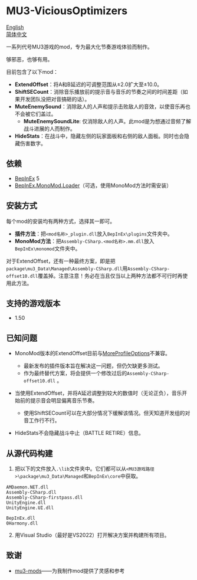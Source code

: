 # MU3-ViciousOptimizers
[English](README.md)\
[简体中文](README_zh-hans.md)

一系列代号MU3游戏的mod，专为最大化节奏游戏体验而制作。

够邪恶，也够有用。

目前包含了以下mod：
+ **ExtendOffset**：将A和B延迟的可调整范围从±2.0扩大至±10.0。
+ **ShiftSECount**：消除音乐播放前的提示音与音乐的节奏之间的时间差距（如果开发团队没把对音搞砸的话）。
+ **MuteEnemySound**：消除敌人的人声和提示击败敌人的音效，以使音乐再也不会被它们盖过。
    + **MuteEnemySoundLite**: 仅消除敌人的人声。此mod是为想通过音频了解战斗进展的人而制作。
+ **HideStats**：在战斗中，隐藏左侧的玩家面板和右侧的敌人面板。同时也会隐藏伤害数字。

## 依赖
+ [BepInEx](https://github.com/BepInEx/BepInEx) 5
+ [BepInEx.MonoMod.Loader](https://github.com/BepInEx/BepInEx.MonoMod.Loader)（可选，使用MonoMod方法时需安装）

## 安装方式
每个mod的安装均有两种方式，选择其一即可。
+ **插件方法**：把`<mod名称>_plugin.dll`放入`BepInEx\plugins`文件夹中。
+ **MonoMod方法**：把`Assembly-CSharp.<mod名称>.mm.dll`放入`BepInEx\monomod`文件夹中。

对于ExtendOffset，还有一种最终方案，即是把`package\mu3_Data\Managed\Assembly-CSharp.dll`用`Assembly-CSharp-offset10.dll`覆盖掉。注意注意！务必在当且仅当以上两种方法都不可行时再使用此方法。

## 支持的游戏版本

+ 1.50

## 已知问题

+ MonoMod版本的ExtendOffset目前与[MoreProfileOptions](https://www.rainycolor.org/package/7EVENDAYSHOLIDAYS/MoreProfileOptions/)不兼容。
    + 最新发布的插件版本旨在解决这一问题，但仍欠缺更多测试。
    + 作为最终替代方案，将会提供一个修改过后的`Assembly-CSharp-offset10.dll` 。

+ 当使用ExtendOffset，并将A延迟调整到较大的数值时（无论正负），音乐开始前的提示音会明显偏离音乐节奏。
    + 使用ShiftSECount可以在大部分情况下缓解该情况。但天知道开发组的对音工作行不行。

+ HideStats不会隐藏战斗中止（BATTLE RETIRE）信息。

## 从源代码构建

1. 把以下的文件放入`.\lib`文件夹中。它们都可以从`<MU3游戏路径>\package\mu3_Data\Managed`和`BepInEx\core`中获取。
```
AMDaemon.NET.dll
Assembly-CSharp.dll
Assembly-CSharp-firstpass.dll
UnityEngine.dll
UnityEngine.UI.dll

BepInEx.dll
0Harmony.dll
```

2. 用Visual Studio（最好是VS2022）打开解决方案并构建所有项目。

## 致谢

+ [mu3-mods](https://gitea.tendokyu.moe/akanyan/mu3-mods)——为我制作mod提供了灵感和参考